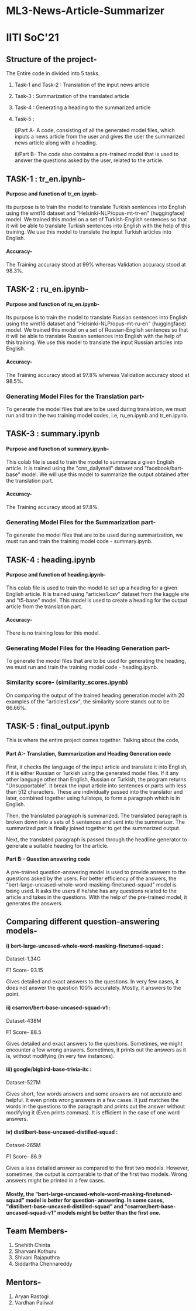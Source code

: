 # ML3-News-Article-Summarizer
# IITI SoC'21

## Structure of the project-

The Entire code in divided into 5 tasks.

1) Task-1 and Task-2 : Translation of the input news article
2) Task-3 : Summarization of the translated article
3) Task-4 : Generating a heading to the summarized article
4) Task-5 : 

   i)Part A- A code, consisting of all the generated model files, which inputs a news article from the user and gives the user the summarized news article along with a heading.    
   
   ii)Part B- The code also contains a pre-trained model that is used to answer the questions asked by the user, related to the article.

## TASK-1 : tr_en.ipynb- 
#### Purpose and function of tr_en.ipynb- 
Its purpose is to train the model to translate Turkish sentences into English using the wmt16 dataset and "Helsinki-NLP/opus-mt-tr-en" (huggingface) model. We trained this model on a set of Turkish-English sentences so that it will be able to translate Turkish sentences into English with the help of this training. We use this model to translate the input Turkish articles into English.

#### Accuracy-
The Training accuracy stood at 99% whereas Validation accuracy stood at 98.3%.

## TASK-2 : ru_en.ipynb- 
#### Purpose and function of ru_en.ipynb- 
Its purpose is to train the model to translate Russian sentences into English using the wmt16 dataset and "Helsinki-NLP/opus-mt-ru-en" (huggingface) model. We trained this model on a set of Russian-English sentences so that it will be able to translate Russian sentences into English with the help of this training. We use this model to translate the input Russian articles into English.

#### Accuracy-
The Training accuracy stood at 97.8% whereas Validation accuracy stood at 98.5%.

### Generating Model Files for the Translation part-
To generate the model files that are to be used during translation, we must run and train the two training model codes, i.e, ru_en.ipynb and tr_en.ipynb.

## TASK-3 : summary.ipynb
#### Purpose and function of summary.ipynb-
This colab file is used to train the model to summarize a given English article. It is trained using the "cnn_dailymail" dataset and "facebook/bart-base" model. We will use this model to summarize the output obtained after the translation part.

#### Accuracy-
The Training accuracy stood at 97.8%.

### Generating Model Files for the Summarization part-
To generate the model files that are to be used during summarization, we must run and train the training model code - summary.ipynb.

## TASK-4 : heading.ipynb
#### Purpose and function of heading.ipynb-
This colab file is used to train the model to set up a heading for a given English article. It is trained using "articles1.csv" dataset from the kaggle site and "t5-base" model. This model is used to create a heading for the output article from the translation part.

#### Accuracy-
There is no training loss for this model.

### Generating Model Files for the Heading Generation part-
To generate the model files that are to be used for generating the heading, we must run and train the training model code - heading.ipynb.

### Similarity score- (similarity_scores.ipynb)
On comparing the output of the trained heading generation model with 20 examples of the "articles1.csv", the similarity score stands out to be 66.66%.

## TASK-5 : final_output.ipynb

This is where the entire project comes together. Talking about the code,

#### Part A:- Translation, Summarization and Heading Generation code

First, it checks the language of the input article and translate it into English, if it is either Russian or Turkish using the generated model files. If it any other language other than English, Russian or Turkish, the program returns "Unsupportable". It break the input article into sentences or parts with less than 512 characters. These are individually passed into the translator and later, combined together using fullstops, to form a paragraph which is in English.

Then, the translated paragraph is summarized. The translated paragraph is broken down into a sets of 5 sentences and sent into the summarizer. The summarized part is finally joined together to get the summarized output.

Next, the translated paragraph is passed through the headline generator to generate a suitable heading for the article.

#### Part B:- Question answering code

A pre-trained question-answering model is used to provide answers to the questions asked by the users. For better efficiency of the answers, the "bert-large-uncased-whole-word-masking-finetuned-squad" model is being used. It asks the users if he/she has any questions related to the article and takes in the questions. With the help of the pre-trained model, it generates the answers.

## Comparing different question-answering models-

#### i) bert-large-uncased-whole-word-masking-finetuned-squad :

Dataset-1.34G

F1 Score- 93.15

Gives detailed and exact answers to the questions. In very few cases, it does not answer the question 100% accurately. Mostly, it answers to the point.

#### ii) csarron/bert-base-uncased-squad-v1 :

Dataset-438M

F1 Score- 88.5

Gives detailed and exact answers to the questions. Sometimes, we might encounter a few wrong answers.
Sometimes, it prints out the answers as it is, without modifying (in very few instances).

#### iii) google/bigbird-base-trivia-itc :

Dataset-527M

Gives short, few words answers and some answers are not accurate and helpful. It even prints wrong answers in a few cases. It just matches the words in the questions to the paragraph and prints out the answer without modifying it (Even prints commas). It is efficient in the case of one word answers.


#### iv) distilbert-base-uncased-distilled-squad :

Dataset-265M

F1 Score- 86.9

Gives a less detailed answer as compared to the first two models. However, sometimes, the output is comparable to that of the first two models. Wrong answers might be printed in a few cases.

#### Mostly, the “bert-large-uncased-whole-word-masking-finetuned-squad” model is better for question- answering. In some cases, "distilbert-base-uncased-distilled-squad" and "csarron/bert-base-uncased-squad-v1" models might be better than the first one.

## Team Members-
1) Snehith Chinta
2) Sharvani Kothuru
3) Shivani Rajaputhra
4) Siddartha Chennareddy

## Mentors-
1) Aryan Rastogi
2) Vardhan Paliwal

